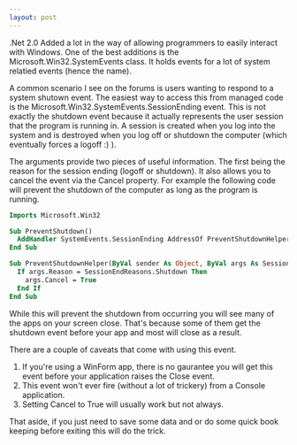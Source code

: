 ```yaml
---
layout: post
---
```

.Net 2.0 Added a lot in the way of allowing programmers to easily interact with Windows.  One of the best additions is the Microsoft.Win32.SystemEvents class.  It holds events for a lot of system relatied events (hence the name).

A common scenario I see on the forums is users wanting to respond to a system shutown event.  The easiest way to access this from managed code is the Microsoft.Win32.SystemEvents.SessionEnding event.  This is not exactly the shutdown event because it actually represents the user session that the program is running in.  A session is created when you log into the system and is destroyed when you log off or shutdown the computer (which eventually forces a logoff :) ).

The arguments provide two pieces of useful information.  The first being the reason for the session ending (logoff or shutdown).  It also allows you to cancel the event via the Cancel property.  For example the following code will prevent the shutdown of the computer as long as the program is running.

``` vb
Imports Microsoft.Win32

Sub PreventShutdown()
  AddHandler SystemEvents.SessionEnding AddressOf PreventShutdownHelper
End Sub

Sub PreventShutdownHelper(ByVal sender As Object, ByVal args As SessionEndingEventArgs)
  If args.Reason = SessionEndReasons.Shutdown Then
    args.Cancel = True
  End If
End Sub
```

While this will prevent the shutdown from occurring you will see many of the apps on your screen close.  That's because some of them get the shutdown event before your app and most will close as a result.

There are a couple of caveats that come with using this event.

  1. If you're using a WinForm app, there is no gaurantee you will get this event before your application raises the Close event. 
  2. This event won't ever fire (without a lot of trickery) from a Console application.
  3. Setting Cancel to True will usually work but not always. 

That aside, if you just need to save some data and or do some quick book keeping before exiting this will do the trick.

